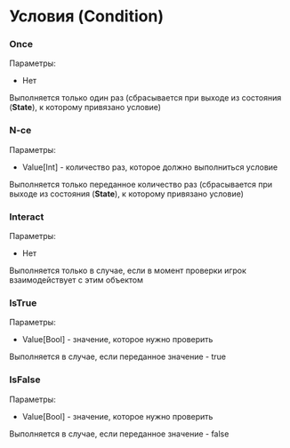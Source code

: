 ﻿# Условия (Condition)
### Once
Параметры:
* Нет

Выполняется только один раз (сбрасывается при выходе из состояния (**State**),
к которому привязано условие)
### N-ce
Параметры:
* Value[Int] - количество раз, которое должно выполниться условие

Выполняется только переданное количество раз (сбрасывается при выходе из 
состояния (**State**), к которому привязано условие)
### Interact
Параметры:
* Нет

Выполняется только в случае, если в момент проверки игрок взаимодействует с
этим объектом
### IsTrue
Параметры:
* Value[Bool] - значение, которое нужно проверить

Выполняется в случае, если переданное значение - true
### IsFalse
Параметры:
* Value[Bool] - значение, которое нужно проверить

Выполняется в случае, если переданное значение - false
